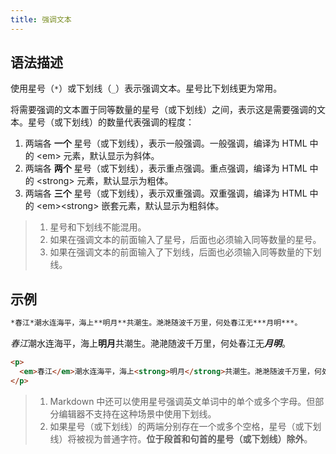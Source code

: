 ```yaml
---
title: 强调文本
---
```


## 语法描述

使用星号（```*```）或下划线（```_```）表示强调文本。星号比下划线更为常用。

将需要强调的文本置于同等数量的星号（或下划线）之间，表示这是需要强调的文本。星号（或下划线）的数量代表强调的程度：

1. 两端各 **一个** 星号（或下划线），表示一般强调。一般强调，编译为 HTML 中的 \<em> 元素，默认显示为斜体。
2. 两端各 **两个** 星号（或下划线），表示重点强调。重点强调，编译为 HTML 中的 \<strong> 元素，默认显示为粗体。
3. 两端各 **三个** 星号（或下划线），表示双重强调。双重强调，编译为 HTML 中的 \<em>\<strong> 嵌套元素，默认显示为粗斜体。

> 1. 星号和下划线不能混用。
> 2. 如果在强调文本的前面输入了星号，后面也必须输入同等数量的星号。
> 3. 如果在强调文本的前面输入了下划线，后面也必须输入同等数量的下划线。

## 示例

```markdown
*春江*潮水连海平，海上**明月**共潮生。滟滟随波千万里，何处春江无***月明***。
```

<div class="exmp">
  <div class="exmp-container">
    <p><em>春江</em>潮水连海平，海上<strong>明月</strong>共潮生。滟滟随波千万里，何处春江无<em><strong>月明</strong></em>。</p>
  </div>
</div>

```html
<p>
  <em>春江</em>潮水连海平，海上<strong>明月</strong>共潮生。滟滟随波千万里，何处春江无<em><strong>月明</strong></em>。
</p>
```

> 1. Markdown 中还可以使用星号强调英文单词中的单个或多个字母。但部分编辑器不支持在这种场景中使用下划线。
> 2. 如果星号（或下划线）的两端分别存在一个或多个空格，星号（或下划线）将被视为普通字符。**位于段首和句首的星号（或下划线）除外**。

